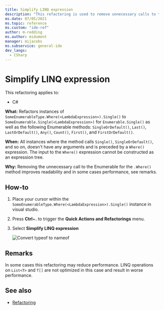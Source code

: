 ```yaml
---
title: Simplify LINQ expression
description: "This refactoring is used to remove unnecessary calls to the Enumerable for the Where method."
ms.date: 07/05/2021
ms.topic: reference
ms.custom: "ide-ref"
author: m-redding
ms.author: midumont
manager: mijacobs
ms.subservice: general-ide
dev_langs:
  - CSharp
---
```

# Simplify LINQ expression

This refactoring applies to:

- C#

**What:** Refactors instances of `SomeEnumerableType.Where(<LambdaExpression>).Single()` to `SomeEnumerable.Single(<LambdaExpression>)` for `Enumerable.Single()` as well as the following Enumerable methods: `SingleOrDefault()`, `Last()`, `LastOrDefault()`, `Any()`, `Count()`, `First()`, and `FirstOrDefault()`.

**When:**  All instances where the method calls `Single()`, `SingleOrDefault()`, and so on, doesn't have any arguments and is preceded by a `Where()` expression. The input to the `Where()` expression cannot be constructed as an expression tree.

**Why:** Removing the unnecessary call to the Enumerable for the `.Where()` method improves readability and in some cases performance, see remarks.

## How-to

1. Place your cursor within the `SomeEnumerableType.Where(<LambdaExpression>).Single()` instance in visual studio.
2. Press **Ctrl**+**.** to trigger the **Quick Actions and Refactorings** menu.
3. Select **Simplify LINQ expression**

   ![Convert typeof to nameof](media/simplify-linq-expression.png)
   
## Remarks

In some cases this refactoring may reduce performance. LINQ operations on `List<T>` and `T[]` are not optimized in this case and result in worse performance.

## See also

- [Refactoring](../refactoring-in-visual-studio.md)
